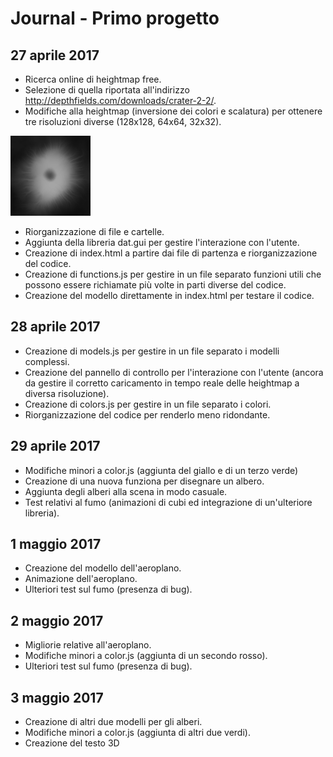 # Journal - Primo progetto

## 27 aprile 2017

- Ricerca online di heightmap free.
- Selezione di quella riportata all'indirizzo http://depthfields.com/downloads/crater-2-2/.
- Modifiche alla heightmap (inversione dei colori e scalatura) per ottenere tre risoluzioni diverse (128x128, 64x64, 32x32).

![heightmap](/textures/heightmap_128.png)

- Riorganizzazione di file e cartelle.
- Aggiunta della libreria dat.gui per gestire l'interazione con l'utente.
- Creazione di index.html a partire dai file di partenza e riorganizzazione del codice.
- Creazione di functions.js per gestire in un file separato funzioni utili che possono essere richiamate più volte in parti diverse del codice.
- Creazione del modello direttamente in index.html per testare il codice.

## 28 aprile 2017

- Creazione di models.js per gestire in un file separato i modelli complessi.
- Creazione del pannello di controllo per l'interazione con l'utente (ancora da gestire il corretto caricamento in tempo reale delle heightmap a diversa risoluzione).
- Creazione di colors.js per gestire in un file separato i colori.
- Riorganizzazione del codice per renderlo meno ridondante.

## 29 aprile 2017

- Modifiche minori a color.js (aggiunta del giallo e di un terzo verde)
- Creazione di una nuova funziona per disegnare un albero.
- Aggiunta degli alberi alla scena in modo casuale.
- Test relativi al fumo (animazioni di cubi ed integrazione di un'ulteriore libreria).

## 1 maggio 2017

- Creazione del modello dell'aeroplano.
- Animazione dell'aeroplano.
- Ulteriori test sul fumo (presenza di bug).

## 2 maggio 2017

- Migliorie relative all'aeroplano.
- Modifiche minori a color.js (aggiunta di un secondo rosso).
- Ulteriori test sul fumo (presenza di bug).

## 3 maggio 2017

- Creazione di altri due modelli per gli alberi.
- Modifiche minori a color.js (aggiunta di altri due verdi).
- Creazione del testo 3D
